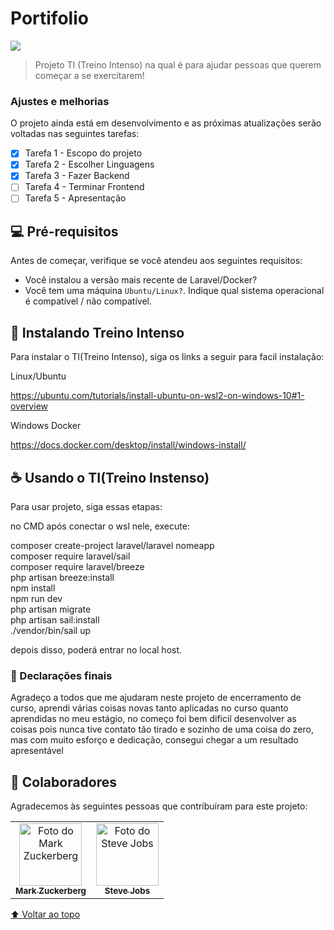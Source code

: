 # Portifolio



<img src="https://miro.medium.com/max/700/1*mQftYbY07wgHw9l-XxvqAw.jpeg">

> Projeto TI (Treino Intenso) na qual é para ajudar pessoas que querem começar a se exercitarem!

### Ajustes e melhorias

O projeto ainda está em desenvolvimento e as próximas atualizações serão voltadas nas seguintes tarefas:

- [x] Tarefa 1 - Escopo do projeto
- [x] Tarefa 2 - Escolher Linguagens
- [x] Tarefa 3 - Fazer Backend
- [ ] Tarefa 4 - Terminar Frontend
- [ ] Tarefa 5 - Apresentação

## 💻 Pré-requisitos

Antes de começar, verifique se você atendeu aos seguintes requisitos:
<!---Estes são apenas requisitos de exemplo. Adicionar, duplicar ou remover conforme necessário--->
* Você instalou a versão mais recente de Laravel/Docker?
* Você tem uma máquina `Ubuntu/Linux?`. Indique qual sistema operacional é compatível / não compatível.

## 🚀 Instalando Treino Intenso

Para instalar o TI(Treino Intenso), siga os links a seguir para facil instalação:

Linux/Ubuntu

https://ubuntu.com/tutorials/install-ubuntu-on-wsl2-on-windows-10#1-overview

Windows Docker

https://docs.docker.com/desktop/install/windows-install/

## ☕ Usando o TI(Treino Instenso)

Para usar projeto, siga essas etapas:

no CMD após conectar o wsl nele, execute:

composer create-project laravel/laravel nomeapp
<br>
composer require laravel/sail
<br>
composer require laravel/breeze
<br>
php artisan breeze:install
<br>
npm install
<br>
npm run dev
<br>
php artisan migrate
<br>
php artisan sail:install
<br>
./vendor/bin/sail up
<br>

depois disso, poderá entrar no local host.

### 🤝 Declarações finais

Agradeço a todos que me ajudaram neste projeto de encerramento de curso, aprendi várias coisas novas tanto aplicadas no curso quanto aprendidas no meu estágio, no começo foi bem dificil desenvolver as coisas pois nunca tive contato tão tirado e sozinho de uma coisa do zero, mas com muito esforço e dedicação, consegui chegar a um resultado apresentável 

## 🤝 Colaboradores

Agradecemos às seguintes pessoas que contribuíram para este projeto:

<table>
  <tr>
    <td align="center">
      <a href="#">
        <img src="https://s2.glbimg.com/FUcw2usZfSTL6yCCGj3L3v3SpJ8=/smart/e.glbimg.com/og/ed/f/original/2019/04/25/zuckerberg_podcast.jpg" width="100px;" alt="Foto do Mark Zuckerberg"/><br>
        <sub>
          <b>Mark Zuckerberg</b>
        </sub>
      </a>
    </td>
    <td align="center">
      <a href="#">
        <img src="https://miro.medium.com/max/360/0*1SkS3mSorArvY9kS.jpg" width="100px;" alt="Foto do Steve Jobs"/><br>
        <sub>
          <b>Steve Jobs</b>
        </sub>
      </a>
    </td>
  </tr>
</table>

[⬆ Voltar ao topo](#nome-do-projeto)<br>
